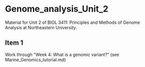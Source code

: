 # Genome_analysis_Unit_2
Material for Unit 2 of BIOL 3411: Principles and Methods of Genome Analysis at Northeastern University.

## Item 1
Work through "Week 4: What is a genomic variant?" (see Marine_Genomics_tutorial.md)
